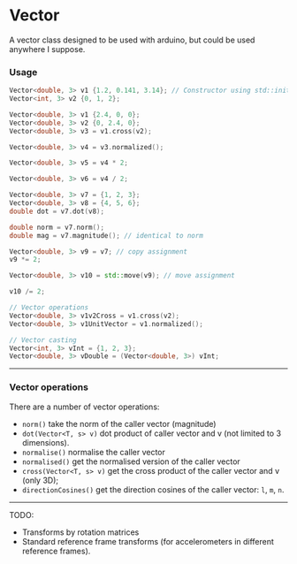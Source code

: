 # Vector

A vector class designed to be used with arduino, but could be used anywhere I suppose.
    

### Usage
```cpp
Vector<double, 3> v1 {1.2, 0.141, 3.14}; // Constructor using std::initializer_list<T>
Vector<int, 3> v2 {0, 1, 2};

Vector<double, 3> v1 {2.4, 0, 0};
Vector<double, 3> v2 {0, 2.4, 0};
Vector<double, 3> v3 = v1.cross(v2);

Vector<double, 3> v4 = v3.normalized();

Vector<double, 3> v5 = v4 * 2;

Vector<double, 3> v6 = v4 / 2;

Vector<double, 3> v7 = {1, 2, 3};
Vector<double, 3> v8 = {4, 5, 6};
double dot = v7.dot(v8);

double norm = v7.norm();
double mag = v7.magnitude(); // identical to norm

Vector<double, 3> v9 = v7; // copy assignment
v9 *= 2;

Vector<double, 3> v10 = std::move(v9); // move assignment

v10 /= 2;

// Vector operations
Vector<double, 3> v1v2Cross = v1.cross(v2);
Vector<double, 3> v1UnitVector = v1.normalized();

// Vector casting
Vector<int, 3> vInt = {1, 2, 3};
Vector<double, 3> vDouble = (Vector<double, 3>) vInt;


```

---
### Vector operations 

There are a number of vector operations:
- `norm()` take the norm of the caller vector (magnitude)
- `dot(Vector<T, s> v)` dot product of caller vector and v (not limited to 3 dimensions).
- `normalise()` normalise the caller vector
- `normalised()` get the normalised version of the caller vector
- `cross(Vector<T, s> v)` get the cross product of the caller vector and v (only 3D);
- `directionCosines()` get the direction cosines of the caller vector: `l`, `m`, `n`.

---

TODO: 
- Transforms by rotation matrices
- Standard reference frame transforms (for accelerometers in different reference frames).
